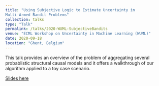 ```yaml
---
title: "Using Subjective Logic to Estimate Uncertainty in
Multi-Armed Bandit Problems"
collection: talks
type: "Talk"
permalink: /talks/2020-WUML-SubjectiveBandits
venue: "ECML Workshop on Uncertainty in Machine Learning (WUML)"
date: 2020-09-18
location: "Ghent, Belgium"
---
```


This talk provides an overview of the problem of aggregating several probablistic structural causal models and it offers a walkthrough of our algorithm applied to a toy case scenario.

[Slides here](EUMAS-CounterfactuallyFairAggregation.pdf)
